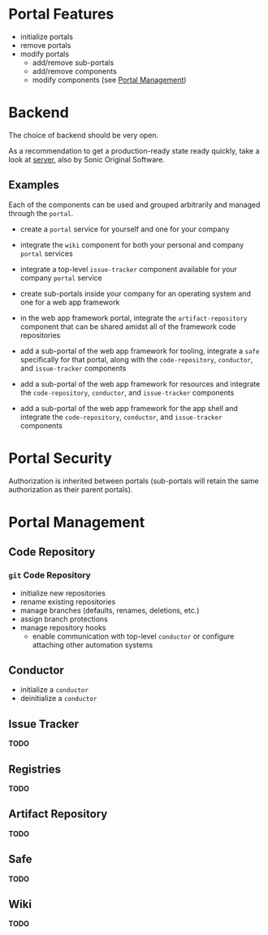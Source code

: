 # Portal Features

- initialize portals
- remove portals
- modify portals
  - add/remove sub-portals
  - add/remove components
  - modify components (see [Portal Management](#portal-management))

# Backend

The choice of backend should be very open.

As a recommendation to get a production-ready state ready quickly, take a look at [server](https://github.com/SonicOriginalSoftware/server), also by Sonic Original Software.

## **Examples**

Each of the components can be used and grouped arbitrarily and managed through the `portal`.

- create a `portal` service for yourself and one for your company

- integrate the `wiki` component for both your personal and company `portal` services

- integrate a top-level `issue-tracker` component available for your company `portal` service

- create sub-portals inside your company for an operating system and one for a web app framework

- in the web app framework portal, integrate the `artifact-repository` component that can be shared amidst all of the framework code repositories

- add a sub-portal of the web app framework for tooling, integrate a `safe` specifically for that portal, along with the `code-repository`, `conductor`, and `issue-tracker` components

- add a sub-portal of the web app framework for resources and integrate the `code-repository`, `conductor`, and `issue-tracker` components

- add a sub-portal of the web app framework for the app shell and integrate the `code-repository`, `conductor`, and `issue-tracker` components

# Portal Security

Authorization is inherited between portals (sub-portals will retain the same authorization as their parent portals).

# Portal Management

## Code Repository

### `git` Code Repository

- initialize new repositories
- rename existing repositories
- manage branches (defaults, renames, deletions, etc.)
- assign branch protections
- manage repository hooks
  - enable communication with top-level `conductor` or configure attaching other automation systems

## Conductor

- initialize a `conductor`
- deinitialize a `conductor`

## Issue Tracker

**TODO**

## Registries

**TODO**

## Artifact Repository

**TODO**

## Safe

**TODO**

## Wiki

**TODO**
